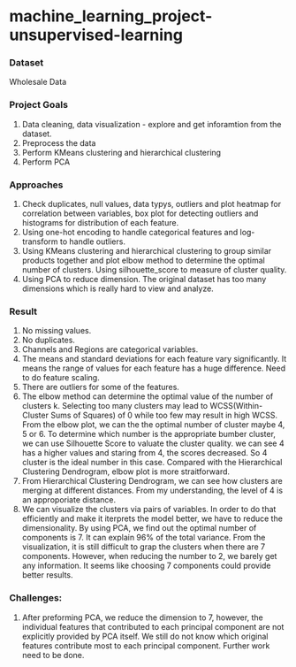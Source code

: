 # machine_learning_project-unsupervised-learning

### Dataset
Wholesale Data

### Project Goals
1. Data cleaning, data visualization - explore and get inforamtion from the dataset.
2. Preprocess the data
3. Perform KMeans clustering and hierarchical clustering
4. Perform PCA

### Approaches
1. Check duplicates, null values, data typys, outliers and plot heatmap for correlation between variables, box plot for detecting outliers and histograms for distribution of each feature.
2. Using one-hot encoding to handle categorical features and log-transform to handle outliers.
3. Using KMeans clustering and hierarchical clustering to group similar products together and plot elbow method to determine the optimal number of clusters. Using silhouette_score to measure of cluster quality.
4. Using PCA to reduce dimension. The original dataset has too many dimensions which is really hard to view and analyze.

### Result
1. No missing values. 
2. No duplicates.
3. Channels and Regions are categorical variables.
4. The means and standard deviations for each feature vary significantly. It means the range of values for each feature has a huge difference. Need to do feature scaling.
5. There are outliers for some of the features.
6. The elbow method can determine the optimal value of the number of clusters k. Selecting too many clusters may lead to WCSS(Within-Cluster Sums of Squares) of 0 while too few may result in high WCSS. From the elbow plot, we can the the optimal number of cluster maybe 4, 5 or 6. To determine which number is the appropriate bumber cluster, we can use Silhouette Score to valuate the cluster quality. we can see 4 has a higher values and staring from 4, the scores decreased. So 4 cluster is the ideal number in this case. Compared with the Hierarchical Clustering Dendrogram, elbow plot is more straitforward.
7. From Hierarchical Clustering Dendrogram, we can see how clusters are merging at different distances. From my understanding, the level of 4 is an approporiate distance. 
7. We can visualize the clusters via pairs of variables. In order to do that efficiently and make it iterprets the model better, we have to reduce the dimensionality. By using PCA, we find out the optimal number of components is 7. It can explain 96% of the total variance. From the visualization, it is still difficult to grap the clusters when there are 7 components. However, when reducing the number to 2, we barely get any information. It seems like choosing 7 components could provide better results.

### Challenges:
1. After preforming PCA, we reduce the dimension to 7, however, the individual features that contributed to each principal component are not explicitly provided by PCA itself. We still do not know which original features contribute most to each principal component. Further work need to be done.

